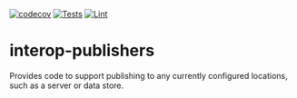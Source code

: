 [![codecov](https://codecov.io/gh/projectronin/interop-publishers/branch/master/graph/badge.svg?token=ayosY0YP0o&flag=publishers)](https://app.codecov.io/gh/projectronin/interop-publishers/branch/master)
[![Tests](https://github.com/projectronin/interop-publishers/actions/workflows/publishers_test.yml/badge.svg)](https://github.com/projectronin/interop-publishers/actions/workflows/publishers_test.yml)
[![Lint](https://github.com/projectronin/interop-publishers/actions/workflows/lint.yml/badge.svg)](https://github.com/projectronin/interop-publishers/actions/workflows/lint.yml)

# interop-publishers

Provides code to support publishing to any currently configured locations, such as a server or data store.
